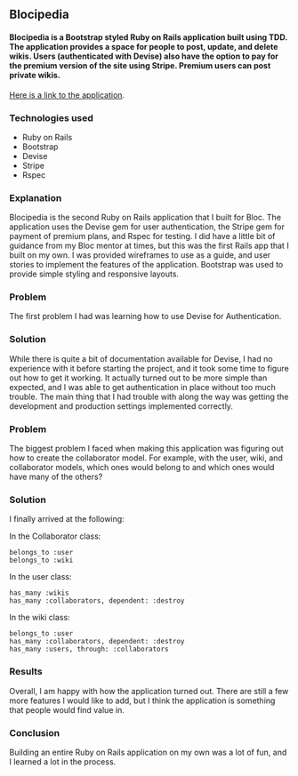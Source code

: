 ## Blocipedia

#### Blocipedia is a Bootstrap styled Ruby on Rails application built using TDD. The application provides a space for people to post, update, and delete wikis. Users (authenticated with Devise) also have the option to pay for the premium version of the site using Stripe. Premium users can post private wikis.

[Here is a link to the application](https://serene-dusk-49988.herokuapp.com/).

### Technologies used

* Ruby on Rails
* Bootstrap
* Devise
* Stripe
* Rspec

### Explanation

Blocipedia is the second Ruby on Rails application that I built for Bloc. The application uses the Devise gem for user authentication, the Stripe gem for payment of premium plans, and Rspec for testing. I did have a little bit of guidance from my Bloc mentor at times, but this was the first Rails app that I built on my own. I was provided wireframes to use as a guide, and user stories to implement the features of the application. Bootstrap was used to provide simple styling and responsive layouts. 

### Problem

The first problem I had was learning how to use Devise for Authentication.

### Solution

While there is quite a bit of documentation available for Devise, I had no experience with it before starting the project, and it took some time to figure out how to get it working. It actually turned out to be more simple than expected, and I was able to get authentication in place without too  much trouble. The main thing that I had trouble with along the way was getting the development and production settings implemented correctly.

### Problem

The biggest problem I faced when making this application was figuring out how to create the collaborator model. For example, with the user, wiki, and collaborator models, which ones would belong to and which ones would have many of the others?

### Solution

I finally arrived at the following:

 In the Collaborator class:

    belongs_to :user
    belongs_to :wiki

    
 In the user class: 
 
    has_many :wikis
    has_many :collaborators, dependent: :destroy

 In the wiki class: 
 
    belongs_to :user
    has_many :collaborators, dependent: :destroy
    has_many :users, through: :collaborators
    

### Results

Overall, I am happy with how the application turned out. There are still a few more features I would like to add, but I think the application is something that people would find value in.

### Conclusion

Building an entire Ruby on Rails application on my own was a lot of fun, and I learned a lot in the process. 
